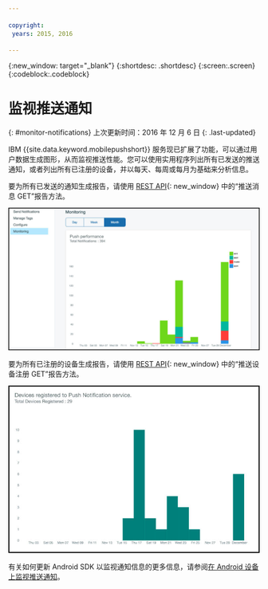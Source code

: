 ```yaml
---

copyright:
 years: 2015, 2016

---
```


{:new_window: target="_blank"}
{:shortdesc: .shortdesc}
{:screen:.screen}
{:codeblock:.codeblock}

# 监视推送通知 
{: #monitor-notifications}
上次更新时间：2016 年 12 月 6 日
{: .last-updated}


IBM {{site.data.keyword.mobilepushshort}} 服务现已扩展了功能，可以通过用户数据生成图形，从而监视推送性能。您可以使用实用程序列出所有已发送的推送通知，或者列出所有已注册的设备，并以每天、每周或每月为基础来分析信息。

要为所有已发送的通知生成报告，请使用 [REST API](https://mobile.{DomainName}/imfpush/){: new_window} 中的“推送消息 GET”报告方法。 

![已发送的通知报告](images/monitoring_messages.jpg)


要为所有已注册的设备生成报告，请使用 [REST API](https://mobile.{DomainName}/imfpush/){: new_window} 中的“推送设备注册 GET”报告方法。

![已注册的设备报告](images/monitoring_devices.jpg)

有关如何更新 Android SDK 以监视通知信息的更多信息，请参阅[在 Android 设备上监视推送通知](c_android_enable.html#android_monitor)。


 
